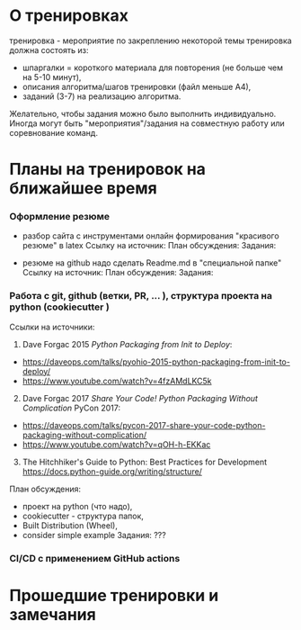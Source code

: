 # О тренировках 
тренировка - мероприятие по закреплению некоторой темы 
тренировка должна состоять из:
- шпаргалки = короткого материала для повторения (не больше чем на 5-10 минут),
- описания алгоритма/шагов тренировки (файл меньше А4),
- заданий (3-7) на реализацию алгоритма.

Желательно, чтобы задания можно было выполнить индивидуально. 
Иногда могут быть "мероприятия"/задания на совместную работу или соревнование команд.

# Планы на тренировок на ближайшее время


### Оформление резюме

- разбор сайта с инструментами онлайн формирования "красивого резюме" в latex 
Ссылку на источник:
План обсуждения:
Задания:

- резюме на github
надо сделать Readme.md в "специальной папке"
Ссылку на источник:
План обсуждения:
Задания:


### Работа с git, github (ветки, PR, ... ), структура проекта на python (cookiecutter ) 

Ссылки на источники:

1. Dave Forgac 2015
*Python Packaging from Init to Deploy*:

- https://daveops.com/talks/pyohio-2015-python-packaging-from-init-to-deploy/
- https://www.youtube.com/watch?v=4fzAMdLKC5k

2. Dave Forgac 2017
*Share Your Code! Python Packaging Without Complication* PyCon 2017:

- https://daveops.com/talks/pycon-2017-share-your-code-python-packaging-without-complication/
- https://www.youtube.com/watch?v=qOH-h-EKKac

3. The Hitchhiker's Guide to Python: Best Practices for Development
https://docs.python-guide.org/writing/structure/

План обсуждения:
- проект на python (что надо),
- cookiecutter - структура папок,
- Built Distribution (Wheel),
- consider simple example
Задания:
???


### CI/CD с применением GitHub actions



# Прошедшие тренировки и замечания